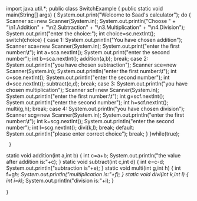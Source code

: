 import java.util.*;
public class SwitchExample {
	public static void main(String[] args) {
		System.out.print("Welcome to Saad's calculator");
		do {
        Scanner sc=new Scanner(System.in);
        System.out.println("Choose "
        		+ "\n1.Addition"
        		+ "\n2.Subtraction"
        		+ "\n3.Multiplication"
        		+ "\n4.Division");
        System.out.print("enter the choice:");
        int  choice=sc.nextInt();
    	switch(choice) {
    	case 1:
    		System.out.println("You have chosen addition");
    		Scanner sca=new Scanner(System.in);
    		System.out.print("enter the first number:\t");
    		int a=sca.nextInt();
    		System.out.print("enter the second number");
    		int b=sca.nextInt();
    		addition(a,b);
    		break;
    	case 2:
    		System.out.println("you have chosen subtraction");
    		Scanner sce=new Scanner(System.in);
    		System.out.println("enter the first number:\t");
    		int c=sce.nextInt();
    		System.out.println("enter the second number");
    		int d=sce.nextInt();
    		subtract(c,d);
    		break;
    	case 3:
    		System.out.println("you have chosen multiplication");
    		Scanner scf=new Scanner(System.in);
    		System.out.println("enter the first number:\t");
    		int g=scf.nextInt();
    		System.out.println("enter the second number");
    		int h=scf.nextInt();
    		multi(g,h);
    		break;
    	case 4:
    		System.out.println("you have chosen division");
    		Scanner scg=new Scanner(System.in);
    		System.out.println("enter the first number:\t");
    		int k=scg.nextInt();
    		System.out.println("enter the second number");
    		int l=scg.nextInt();
    		divi(k,l);
    		break;
    	default:
    		System.out.println("please enter correct choice");
    		break;
    	}
    }while(true);
    	
     }

static void addition(int a,int b) {
    int c=a+b;
	System.out.println("the value after addition is:"+c);
}
static void subtract(int c,int d) {
    int e=c-d;
	System.out.println("subtraction is"+e);
}
static void multi(int g,int h) {
	int f=g*h;
	System.out.println("multiplication is:"+f);
}
static void divi(int k,int l) {
	int i=k*l;
	System.out.println("division is:"+i);
}
	
}
